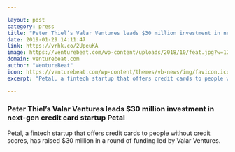 ```yaml
---

layout: post
category: press
title: "Peter Thiel’s Valar Ventures leads $30 million investment in next-gen credit card startup Petal"
date: 2019-01-29 14:11:47
link: https://vrhk.co/2UpeuKA
image: https://venturebeat.com/wp-content/uploads/2018/10/feat.jpg?w=1200&strip=all
domain: venturebeat.com
author: "VentureBeat"
icon: https://venturebeat.com/wp-content/themes/vb-news/img/favicon.ico
excerpt: "Petal, a fintech startup that offers credit cards to people without credit scores, has raised $30 million in a round of funding led by Valar Ventures."

---
```


### Peter Thiel’s Valar Ventures leads $30 million investment in next-gen credit card startup Petal

Petal, a fintech startup that offers credit cards to people without credit scores, has raised $30 million in a round of funding led by Valar Ventures.